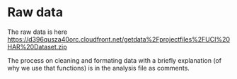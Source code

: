 # Raw data
The raw data is here https://d396qusza40orc.cloudfront.net/getdata%2Fprojectfiles%2FUCI%20HAR%20Dataset.zip 

The process on cleaning and formating data with a briefly explanation (of why we use that functions) is in the analysis file as comments.


